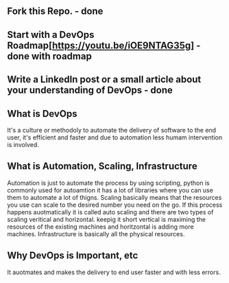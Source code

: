 
## Fork this Repo. - done
## Start with a DevOps Roadmap[https://youtu.be/iOE9NTAG35g] - done with roadmap
## Write a LinkedIn post or a small article about your understanding of DevOps - done 
## What is DevOps 
  It's a culture or methodoly to automate the delivery of software to the end user, it's efficient and faster and due to automation less humam intervention is involved.
## What is Automation, Scaling, Infrastructure
  Automation is just to automate the process by using scripting, python is commonly used for autoamtion it has a lot of libraries where you can use them to automate a lot of thigns.
  Scaling basically means that the resources you use can scale to the desired number you need on the go. If this process happens auotmatically it is called auto scaling and there are two types of scaling veritical and horizontal. keepig it short vertical is maximing the resources of the existing machines and horitzontal is adding more machines.
  Infrastructure is basically all the physical resources. 
## Why DevOps is Important, etc
  It auotmates and makes the delivery to end user faster and with less errors.
